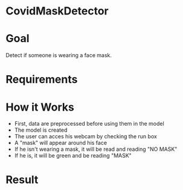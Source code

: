 # CovidMaskDetector

# Goal

Detect if someone is wearing a face mask.

# Requirements


# How it Works

* First, data are preprocessed before using them in the model
* The model is created
* The user can acces his webcam by checking the run box
* A "mask" will appear around his face
* If he isn't wearing a mask, it will be read and reading "NO MASK"
* If he is, it will be green and be reading "MASK"

# Result
